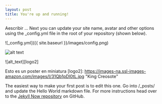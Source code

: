 ```yaml
---
layout: post
title: You're up and running!
---
```


Aescribir ... Next you can update your site name, avatar and other options using the _config.yml file in the root of your repository (shown below).

![_config.yml]({{ site.baseurl }}/images/config.png)

![alt text][logo]

[logo]: https://www.hostingmanual.net/wp-content/uploads/bluehost-review-3.jpg "ejemplo de title"

![alt_text][logo2] 

Esto es un poster en miniatura
[logo2]: https://images-na.ssl-images-amazon.com/images/I/31Qb1pDl0tL.jpg "King Creosote"

The easiest way to make your first post is to edit this one. Go into /_posts/ and update the Hello World markdown file. For more instructions head over to the [Jekyll Now repository](https://github.com/barryclark/jekyll-now) on GitHub.
